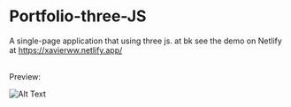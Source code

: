 # Portfolio-three-JS
A single-page application that using three js. at bk see the demo on Netlify at https://xavierww.netlify.app/

<br />
Preview:

![Alt Text](https://github.com/Xavier-WW/Portfolio-three-JS/blob/master/preview.gif)
